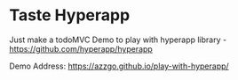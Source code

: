 # Taste Hyperapp

Just make a todoMVC Demo to play with hyperapp library - https://github.com/hyperapp/hyperapp


Demo Address: https://azzgo.github.io/play-with-hyperapp/
